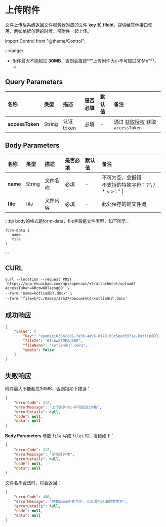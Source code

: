 # 上传附件
文件上传后系统返回文件服务器对应的文件 **key** 和 **fileId**，提供给其他接口使用，例如单据创建的时候，带附件一起上传。

import Control from "@theme/Control";

<Control
method="POST"
url="/api/openapi/v2/attachment/upload"
/>

:::danger
- 附件最大不能超过 **30MB**，否则会报错**“上传附件大小不可超过30Mb”**。
:::

## Query Parameters

| 名称 | 类型 | 描述 | 是否必填 | 默认值 | 备注 |
| :--- | :--- | :--- | :--- |:--- | :--- |
| **accessToken** | String | 认证token | 必填 | - | 通过 [获取授权](/docs/open-api/getting-started/auth) 获取 `accessToken` |

## Body Parameters

| 名称 | 类型 | 描述 | 是否必填 | 默认值 | 备注 |
| :--- | :--- | :--- | :--- |:--- | :--- |
| **name** | String | 文件名称 | 必填 | - | 不可为空，会报错<br/>不支持的特殊字符：? \ / * < > : " \| |
| **file** | file   | 文件内容 | 必填 | - | 此处保存的是文件流 |

:::tip
body的格式是form-data，file字段是文件类型，如下所示：
```text
form-data {
   name
   file
}
```
:::

## CURL
```shell
curl --location --request POST 'https://app.ekuaibao.com/api/openapi/v2/attachment/upload?accessToken=XRcbwWBTassg00' \
--form 'name=kotlin简介.docx' \
--form 'file=@/C:/Users/27537/Documents/kotlin简介.docx'
```

## 成功响应
```json
{
    "value": {
        "key": "openapi0306c2d1-7a5b-4e96-8172-60c5ee0f971e-kotlin简介.docx",
        "fileId": "61sbwX3DEAgk00",
        "fileName": "kotlin简介.docx",
        "empty": false
    }
}
```

## 失败响应
附件最大不能超过30MB，否则报如下错误：
```json
{
    "errorCode": 412,
    "errorMessage": "上传附件大小不可超过30Mb",
    "errorDetails": null,
    "code": null,
    "data": null
}
```

**Body Parameters** 参数 `file` 写成 `files` 时，报错如下：
```json
{
    "errorCode": 412,
    "errorMessage": "空指针异常",
    "errorDetails": null,
    "code": null,
    "data": null
}
```

文件名不合法时，将会返回：
```json
{
    "errorCode": 400,
    "errorMessage": "参数name不能为空，且必须为合法的文件名",
    "errorDetails": null,
    "code": null,
    "data": null
}
```